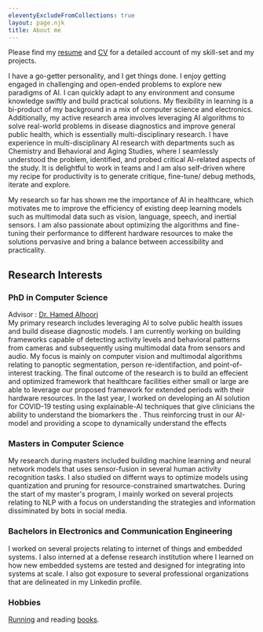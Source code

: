 ```yaml
---
eleventyExcludeFromCollections: true
layout: page.njk
title: About me
---
```


<script src="//code.jquery.com/jquery.js"></script>
<style>
.node {
  stroke: #fff;
  stroke-width: 1.5px;
}
.link {
  stroke: #999;
  stroke-opacity: .6;
}
</style>
<div id='d3div'></div>
<script src="//d3js.org/d3.v3.min.js"></script>
<script>
var width = $("#d3div").width(),
    height = 400;
var color = d3.scale.category20();
var force = d3.layout.force()
    .charge(-62)
    .linkDistance(80)
    .size([width, height]);
var svg = d3.select("#d3div").append("svg")
    .attr("width", width)
    .attr("height", height);
d3.json("/assets/data/jazz.json", function(error, graph) {
  if (error) throw error;
  force
      .nodes(graph.nodes)
      .links(graph.links)
      .start();
  var link = svg.selectAll(".link")
      .data(graph.links)
    .enter().append("line")
      .attr("class", "link")
      .style("stroke-width", function(d) { return Math.sqrt(d.value); });
  var node = svg.selectAll(".node")
      .data(graph.nodes)
    .enter().append("circle")
      .attr("class", "node")
      .attr("r", 5)
      .style("fill", function(d) { return color(d.group); })
      .call(force.drag);
  node.append("title")
      .text(function(d) { return d.name; });
  force.on("tick", function() {
    link.attr("x1", function(d) { return d.source.x; })
        .attr("y1", function(d) { return d.source.y; })
        .attr("x2", function(d) { return d.target.x; })
        .attr("y2", function(d) { return d.target.y; });
    node.attr("cx", function(d) { return d.x; })
        .attr("cy", function(d) { return d.y; });
  });
});
</script>

Please find my [resume](/assets/pdfs/DeveshSeethiResume.pdf) and [CV](/assets/pdfs/DeveshSeethiCV.pdf) for a detailed account of my skill-set and my projects.   

I have a go-getter personality, and I get things done. I enjoy getting engaged in challenging and open-ended problems to explore new paradigms of AI. I can quickly adapt to any environment and consume knowledge swiftly and build practical solutions. My flexibility in learning is a bi-product of my background in a mix of computer science and electronics. Additionally, my active research area involves leveraging AI algorithms to solve real-world problems in disease diagnostics and improve general public health, which is essentially multi-disciplinary research. I have experience in multi-disciplinary AI research with departments such as Chemistry and Behavioral and Aging Studies, where I seamlessly understood the problem,  identified, and probed critical AI-related aspects of the study. It is delightful to work in teams and I am also self-driven where my recipe for productivity is to generate critique, fine-tune/ debug methods, iterate and explore.   

My research so far has shown me the importance of AI in healthcare, which motivates me to improve the efficiency of existing deep learning models such as multimodal data such as vision, language, speech, and inertial sensors. I am also passionate about optimizing the algorithms and fine-tuning their performance to different hardware resources to make the solutions pervasive and bring a balance between accessibility and practicality.  


## Research Interests 

### PhD in Computer Science
Advisor : [Dr. Hamed Alhoori](https://alhoori.github.io/)     
My primary research includes leveraging AI to solve public health issues and build disease diagnostic models. I am currently working on building frameworks capable of detecting activity levels and behavioral patterns from cameras and subsequently using multimodal data from sensors and audio. My focus is mainly on computer vision and multimodal algorithms relating to panoptic segmentation, person re-identifaction, and point-of-interest tracking. The final outcome of the research is to build an effecient and optimized framework that healthcare facilities either small or large are able to leverage our proposed framework for extended periods with their hardware resources. In the last year, I worked on developing an AI solution for COVID-19 testing using explainable-AI techniques that give clinicians the ability to understand the biomarkers the . Thus reinforcing trust in our AI-model and providing a scope to dynamically understand the effects 
  

### Masters in Computer Science   
My research during masters included building machine learning and neural network models that uses sensor-fusion in several human activity recognition tasks. I also studied on differnt ways to optimize models using quantization and pruning for resource-constrained smartwatches. During the start of my master's program, I mainly worked on several projects relating to NLP with a focus on understanding the strategies and information dissiminated by bots in social media. 


### Bachelors in Electronics and Communication Engineering     
I worked on several projects relating to internet of things and embedded systems. I also interned at a defense research institution where I learned on how new embedded systems are tested and designed for integrating into systems at scale. I also got exposure to several professional organizations that are delineated in my Linkedin profile.   


### Hobbies  
[Running](https://www.strava.com/athletes/60983534) and reading [books](https://twitter.com/home).



